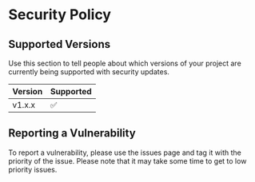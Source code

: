 # Security Policy

## Supported Versions

Use this section to tell people about which versions of your project are
currently being supported with security updates.

| Version | Supported          |
| ------- | ------------------ |
| v1.x.x  | :white_check_mark: |

## Reporting a Vulnerability

To report a vulnerability, please use the issues page and tag it with the
priority of the issue. Please note that it may take some time to get to
low priority issues.
